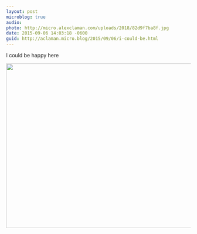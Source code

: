 ```yaml
---
layout: post
microblog: true
audio: 
photo: http://micro.alexclaman.com/uploads/2018/82d9f7ba8f.jpg
date: 2015-09-06 14:03:18 -0600
guid: http://aclaman.micro.blog/2015/09/06/i-could-be.html
---
```

I could be happy here

<img src="http://micro.alexclaman.com/uploads/2018/82d9f7ba8f.jpg" width="600" height="450" />
